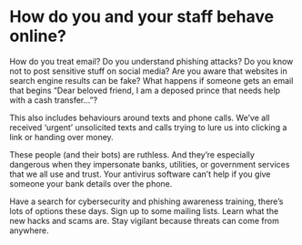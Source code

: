 # How do you and your staff behave online?

How do you treat email? Do you understand phishing attacks? Do you know not to post sensitive stuff on social media? Are you aware that websites in search engine results can be fake? What happens if someone gets an email that begins “Dear beloved friend, I am a deposed prince that needs help with a cash transfer...”?

This also includes behaviours around texts and phone calls. We’ve all received ‘urgent’ unsolicited texts and calls trying to lure us into clicking a link or handing over money.

These people (and their bots) are ruthless. And they’re especially dangerous when they impersonate banks, utilities, or government services that we all use and trust. Your antivirus software can’t help if you give someone your bank details over the phone.

Have a search for cybersecurity and phishing awareness training, there’s lots of options these days. Sign up to some mailing lists. Learn what the new hacks and scams are. Stay vigilant because threats can come from anywhere.
